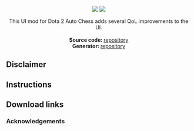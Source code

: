 
<p align="center">  
 <a href="https://opensource.org/licenses/MIT"><img src="https://img.shields.io/badge/license-MIT-blue.svg"></a>
 <a href="https://www.paypal.com/cgi-bin/webscr?cmd=_s-xclick&hosted_button_id=2UKM4JREAPTBG"><img src="https://img.shields.io/badge/buy%20me%20some-candy-yellow.svg"></a>
 
</p>

<p align="center">
  This UI mod for Dota 2 Auto Chess adds several QoL improvements to the UI. <br> <br>
  <span><strong>Source code: </strong><a href="https://github.com/auto-chess-ui-mod/source ">repository </a></span><br>
  <span><strong>Generator: </strong><a href="https://github.com/auto-chess-ui-mod/generator">repository</a></span>
</p>

## Disclaimer

## Instructions

## Download links



### Acknowledgements
